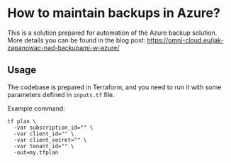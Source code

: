 # How to maintain backups in Azure?
This is a solution prepared for automation of the Azure backup solution. More details you can be found in the blog post: https://omni-cloud.eu/jak-zapanowac-nad-backupami-w-azure/

## Usage
The codebase is prepared in Terraform, and you need to run it with some parameters defined in `inputs.tf` file.

Example command:
```
tf plan \
  -var subscription_id="" \
  -var client_id="" \
  -var client_secret="" \
  -var tenant_id="" \
  -out=my.tfplan
```

